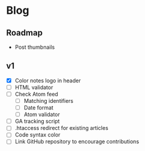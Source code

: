 # Blog

## Roadmap

- Post thumbnails


## v1

- [x] Color notes logo in header
- [ ] HTML validator
- [ ] Check Atom feed
    - [ ] Matching identifiers
    - [ ] Date format
    - [ ] Atom validator
- [ ] GA tracking script
- [ ] .htaccess redirect for existing articles
- [ ] Code syntax color
- [ ] Link GitHub repository to encourage contributions

